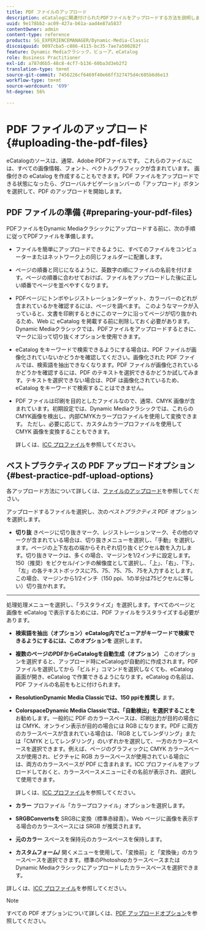 ```yaml
---
title: PDF ファイルのアップロード
description: eCatalogに関連付けられたPDFファイルをアップロードする方法を説明します。
uuid: 9e178bb2-ac09-427a-b61a-aad4e87a5837
contentOwner: admin
content-type: reference
products: SG_EXPERIENCEMANAGER/Dynamic-Media-Classic
discoiquuid: 0097cba5-c886-4115-bc35-7ae7a500202f
feature: Dynamic Mediaクラシック，ビューア，eCatalog
role: Business Practitioner
exl-id: a787d6b5-48c8-4cf7-b136-60ba3d3eb2f2
translation-type: tm+mt
source-git-commit: 7456226cf6469f40e66ff327475d4c605b6d6e13
workflow-type: tm+mt
source-wordcount: '699'
ht-degree: 56%

---
```


# PDF ファイルのアップロード{#uploading-the-pdf-files}

eCatalogのソースは、通常、Adobe PDFファイルです。 これらのファイルには、すべての画像情報、フォント、ベクトルグラフィックが含まれています。 画像付きの eCatalog を作成することもできます。PDF ファイルをアップロードできる状態になったら、グローバルナビゲーションバーの「アップロード」ボタンを選択して、PDF のアップロードを開始します。

## PDF ファイルの準備  {#preparing-your-pdf-files}

PDFファイルをDynamic Mediaクラシックにアップロードする前に、次の手順に従ってPDFファイルを準備します。

* ファイルを簡単にアップロードできるように、すべてのファイルをコンピューターまたはネットワーク上の同じフォルダーに配置します。
* ページの順番と同じになるように、英数字の順にファイルの名前を付けます。ページの順番に合わせておけば、ファイルをアップロードした後に正しい順番でページを並べやすくなります。
* PDFページにトンボやレジストレーションターゲット、カラーバーのどれが含まれているかを確認するには、ページを調べます。 このようなマークが入っていると、文書を印刷するときにこのマークに沿ってページが切り抜かれるため、Web に eCatalog を掲載する前に削除しておく必要があります。Dynamic Mediaクラシックでは、PDFファイルをアップロードするときに、マークに沿って切り抜くオプションを使用できます。
* eCatalog をキーワードで検索できるようにする場合は、PDF ファイルが画像化されていないかどうかを確認してください。画像化された PDF ファイルでは、検索語を抽出できなくなります。PDF ファイルが画像化されているかどうかを確認するには、PDF のテキストを選択できるかどうか試してみます。テキストを選択できない場合は、PDF は画像化されているため、eCatalog をキーワードで検索することはできません。
* PDF ファイルは印刷を目的としたファイルなので、通常、CMYK 画像が含まれています。初期設定では、Dynamic Mediaクラシックでは、これらのCMYK画像を検出し、内部CMYKカラープロファイルを使用して変換できます。 ただし、必要に応じて、カスタムカラープロファイルを使用して CMYK 画像を変換することもできます。

   詳しくは、[ICC プロファイル](icc-profiles.md#icc_profiles)を参照してください。

## ベストプラクティスの PDF アップロードオプション  {#best-practice-pdf-upload-options}

各アップロード方法について詳しくは、[ファイルのアップロード](uploading-files.md#uploading_your_files)を参照してください。

アップロードするファイルを選択し、次の&#x200B;*ベストプラクティス* PDF オプションを選択します。

* **切り抜**
きページに切り抜きマーク、レジストレーションマーク、その他のマークが含まれている場合は、切り抜きメニューを選択し、「手動」を選択します。ページの上下左右の端からそれぞれ切り抜くピクセル数を入力します。切り抜きマークは、多くの場合、マージンを1/2インチに設定します。 150（推奨）をピクセル/インチの解像度として選択し、「上」、「右」、「下」、「左」の各テキストボックスに75、75、75、75、75を入力するとします。 この場合、マージンから1/2インチ（150 ppi、1の半分は75ピクセルに等しい）切り抜かれます。

* ****
処理処理メニューを選択し、「ラスタライズ」を選択します。すべてのページと画像を eCatalog で表示するためには、PDF ファイルをラスタライズする必要があります。

* **検索語を抽出（オプション）eCatalog内でビューアがキーワードで検索できるようにするには、このオプションを**
選択します。

* **複数のページのPDFからeCatalogを自動生成（オプション）**
このオプションを選択すると、アップロード時にeCatalogが自動的に作成されます。PDF ファイルを選択してから「ビルド」コマンドを選択しなくても、eCatalog 画面が開き、eCatalog で作業できるようになります。eCatalog の名前は、PDF ファイルの名前をもとに付けられます。

* **ResolutionDynamic Media Classicでは、150 ppiを推奨し**
ます。

* **ColorspaceDynamic Media Classicでは、「自動検出」を選択することを**
お勧めします。一般的に PDF のカラースペースは、印刷出力が目的の場合には CMYK、オンライン表示が目的の場合には RGB になります。PDF に両方のカラースペースが含まれている場合は、「RGB としてレンダリング」または「CMYK としてレンダリング」のいずれかを選択して、一方のカラースペースを選択できます。例えば、ページのグラフィックに CMYK カラースペースが使用され、ピクチャに RGB カラースペースが使用されている場合には、両方のカラースペースが PDF に含まれます。ICC プロファイルをアップロードしておくと、カラースペースメニューにその名前が表示され、選択して使用できます。

   詳しくは、[ICC プロファイル](icc-profiles.md#icc_profiles)を参照してください。

* **カラー**
プロファイル「カラープロファイル」オプションを選択します。

* **SRGBConvertsを**
SRGBに変換（標準赤緑青）。Web ページに画像を表示する場合のカラースペースには SRGB が推奨されます。

* **元のカラー**
スペースを保持元のカラースペースを保持します。

* **カスタムフォーム/**
開くメニューを使用して、「変換前」と「変換後」のカラースペースを選択できます。標準のPhotoshopカラースペースまたはDynamic Mediaクラシックにアップロードしたカラースペースを選択できます。

詳しくは、[ICC プロファイル](icc-profiles.md#icc_profiles)を参照してください。

>[!NOTE]
>
>すべての PDF オプションについて詳しくは、[PDF アップロードオプション](pdfs.md#pdf_upload_options)を参照してください。
